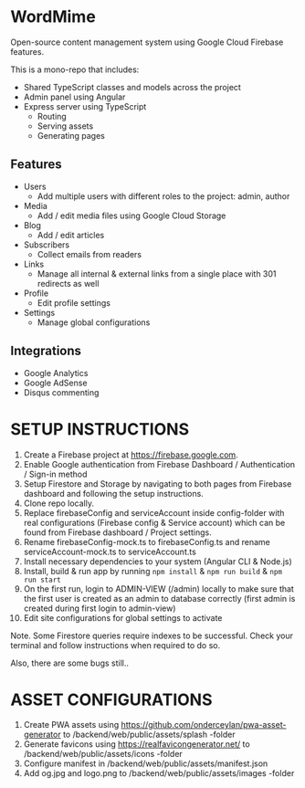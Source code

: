 # WordMime
Open-source content management system using Google Cloud Firebase features.

This is a mono-repo that includes:

- Shared TypeScript classes and models across the project
- Admin panel using Angular
- Express server using TypeScript
    - Routing
    - Serving assets
    - Generating pages

## Features

- Users
    - Add multiple users with different roles to the project: admin, author
- Media
    - Add / edit media files using Google Cloud Storage
- Blog
    - Add / edit articles
- Subscribers
    - Collect emails from readers
- Links
    - Manage all internal & external links from a single place with 301 redirects as well
- Profile
    - Edit profile settings
- Settings
    - Manage global configurations

## Integrations

- Google Analytics
- Google AdSense
- Disqus commenting

# SETUP INSTRUCTIONS

1.  Create a Firebase project at https://firebase.google.com.
2.  Enable Google authentication from Firebase Dashboard / Authentication / Sign-in method
3.  Setup Firestore and Storage by navigating to both pages from Firebase dashboard and following the setup instructions.
4.  Clone repo locally.
5.  Replace firebaseConfig and serviceAccount inside config-folder with real configurations (Firebase config & Service account) which can be found from Firebase dashboard / Project settings.
6.  Rename firebaseConfig-mock.ts to firebaseConfig.ts and rename serviceAccount-mock.ts to serviceAccount.ts
7.  Install necessary dependencies to your system (Angular CLI & Node.js)
8.  Install, build & run app by running `npm install` & `npm run build` & `npm run start`
9.  On the first run, login to ADMIN-VIEW (/admin) locally to make sure that the first user is created as an admin to database correctly (first admin is created during first login to admin-view)
10. Edit site configurations for global settings to activate

Note. Some Firestore queries require indexes to be successful. Check your terminal and follow instructions when required to do so.

Also, there are some bugs still..

# ASSET CONFIGURATIONS

1. Create PWA assets using https://github.com/onderceylan/pwa-asset-generator to /backend/web/public/assets/splash -folder
2. Generate favicons using https://realfavicongenerator.net/ to /backend/web/public/assets/icons -folder
3. Configure manifest in /backend/web/public/assets/manifest.json
4. Add og.jpg and logo.png to /backend/web/public/assets/images -folder
